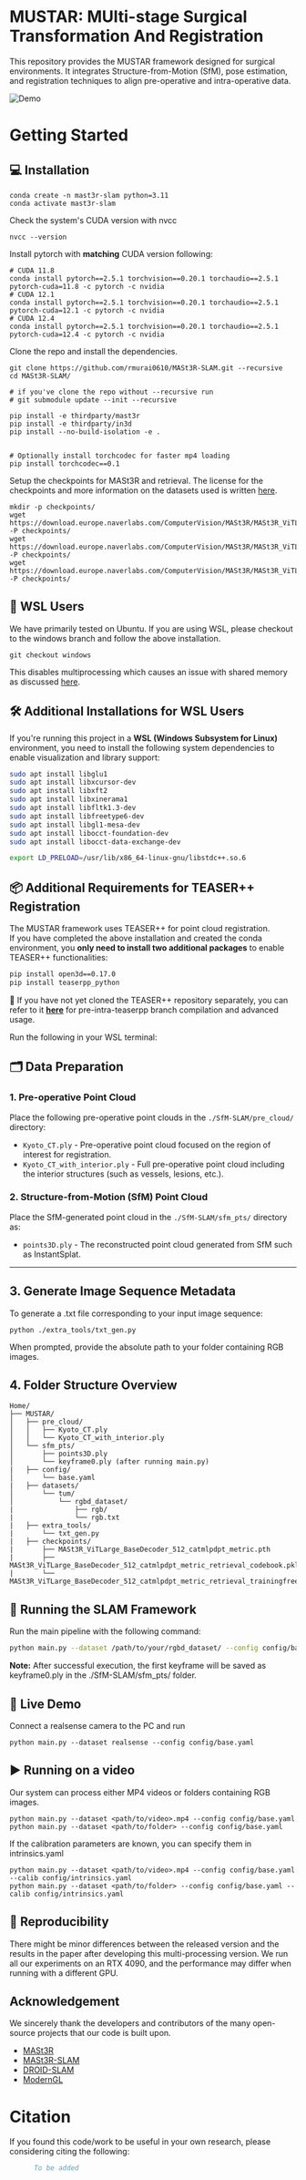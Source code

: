 # MUSTAR: MUlti-stage Surgical Transformation And Registration

This repository provides the MUSTAR framework designed for surgical environments. It integrates Structure-from-Motion (SfM), pose estimation, and registration techniques to align pre-operative and intra-operative data.

![Demo](media/Poster_v0.gif)


# Getting Started
## 💻 Installation 
```
conda create -n mast3r-slam python=3.11
conda activate mast3r-slam
```
Check the system's CUDA version with nvcc
```
nvcc --version
```
Install pytorch with **matching** CUDA version following:
```
# CUDA 11.8
conda install pytorch==2.5.1 torchvision==0.20.1 torchaudio==2.5.1  pytorch-cuda=11.8 -c pytorch -c nvidia
# CUDA 12.1
conda install pytorch==2.5.1 torchvision==0.20.1 torchaudio==2.5.1 pytorch-cuda=12.1 -c pytorch -c nvidia
# CUDA 12.4
conda install pytorch==2.5.1 torchvision==0.20.1 torchaudio==2.5.1 pytorch-cuda=12.4 -c pytorch -c nvidia
```

Clone the repo and install the dependencies.
```
git clone https://github.com/rmurai0610/MASt3R-SLAM.git --recursive
cd MASt3R-SLAM/

# if you've clone the repo without --recursive run
# git submodule update --init --recursive

pip install -e thirdparty/mast3r
pip install -e thirdparty/in3d
pip install --no-build-isolation -e .
 

# Optionally install torchcodec for faster mp4 loading
pip install torchcodec==0.1
```

Setup the checkpoints for MASt3R and retrieval.  The license for the checkpoints and more information on the datasets used is written [here](https://github.com/naver/mast3r/blob/mast3r_sfm/CHECKPOINTS_NOTICE).
```
mkdir -p checkpoints/
wget https://download.europe.naverlabs.com/ComputerVision/MASt3R/MASt3R_ViTLarge_BaseDecoder_512_catmlpdpt_metric.pth -P checkpoints/
wget https://download.europe.naverlabs.com/ComputerVision/MASt3R/MASt3R_ViTLarge_BaseDecoder_512_catmlpdpt_metric_retrieval_trainingfree.pth -P checkpoints/
wget https://download.europe.naverlabs.com/ComputerVision/MASt3R/MASt3R_ViTLarge_BaseDecoder_512_catmlpdpt_metric_retrieval_codebook.pkl -P checkpoints/
```

## 🐧 WSL Users 
We have primarily tested on Ubuntu.  If you are using WSL, please checkout to the windows branch and follow the above installation.
```
git checkout windows
```
This disables multiprocessing which causes an issue with shared memory as discussed [here](https://github.com/rmurai0610/MASt3R-SLAM/issues/21).

## 🛠️ Additional Installations for WSL Users

If you're running this project in a **WSL (Windows Subsystem for Linux)** environment, you need to install the following system dependencies to enable visualization and library support:

```bash
sudo apt install libglu1
sudo apt install libxcursor-dev
sudo apt install libxft2
sudo apt install libxinerama1
sudo apt install libfltk1.3-dev
sudo apt install libfreetype6-dev
sudo apt install libgl1-mesa-dev
sudo apt install libocct-foundation-dev
sudo apt install libocct-data-exchange-dev

export LD_PRELOAD=/usr/lib/x86_64-linux-gnu/libstdc++.so.6
```

## 📦 Additional Requirements for TEASER++ Registration

The MUSTAR framework uses TEASER++ for point cloud registration.  
If you have completed the above installation and created the conda environment, you **only need to install two additional packages** to enable TEASER++ functionalities:

```bash
pip install open3d==0.17.0
pip install teaserpp_python
```

📢 If you have not yet cloned the TEASER++ repository separately, you can refer to it [**here**](https://gitlab.nki.nl/igs-clinical-navigation/slam/teaser-plusplus) for pre-intra-teaserpp branch compilation and advanced usage.



Run the following in your WSL terminal:

## 🗂️ Data Preparation

### 1. Pre-operative Point Cloud

Place the following pre-operative point clouds in the `./SfM-SLAM/pre_cloud/` directory:

- `Kyoto_CT.ply` - Pre-operative point cloud focused on the region of interest for registration.
- `Kyoto_CT_with_interior.ply` - Full pre-operative point cloud including the interior structures (such as vessels, lesions, etc.).

### 2. Structure-from-Motion (SfM) Point Cloud

Place the SfM-generated point cloud in the `./SfM-SLAM/sfm_pts/` directory as:

- `points3D.ply` - The reconstructed point cloud generated from SfM such as InstantSplat.

---

## 3. Generate Image Sequence Metadata

To generate a .txt file corresponding to your input image sequence:
```
python ./extra_tools/txt_gen.py
```

When prompted, provide the absolute path to your folder containing RGB images.

## 4. Folder Structure Overview
```
Home/
├── MUSTAR/
│   ├── pre_cloud/
│   │   ├── Kyoto_CT.ply
│   │   └── Kyoto_CT_with_interior.ply
│   └── sfm_pts/
│       ├── points3D.ply
│       └── keyframe0.ply (after running main.py)
|   ├── config/
│       └── base.yaml
|   ├── datasets/
│       └── tum/
│           └── rgbd_dataset/
|               ├── rgb/
|               └── rgb.txt
|   ├── extra_tools/
|       └── txt_gen.py
|   ├── checkpoints/
|       ├── MASt3R_ViTLarge_BaseDecoder_512_catmlpdpt_metric.pth
|       ├── MASt3R_ViTLarge_BaseDecoder_512_catmlpdpt_metric_retrieval_codebook.pkl
|       └── MASt3R_ViTLarge_BaseDecoder_512_catmlpdpt_metric_retrieval_trainingfree.pth
```

## 🚀 Running the SLAM Framework

Run the main pipeline with the following command:

```bash
python main.py --dataset /path/to/your/rgbd_dataset/ --config config/base.yaml
```

**Note:** After successful execution, the first keyframe will be saved as keyframe0.ply in the ./SfM-SLAM/sfm_pts/ folder.



## 🎥 Live Demo
Connect a realsense camera to the PC and run
```
python main.py --dataset realsense --config config/base.yaml
```
## ▶️ Running on a video
Our system can process either MP4 videos or folders containing RGB images.
```
python main.py --dataset <path/to/video>.mp4 --config config/base.yaml
python main.py --dataset <path/to/folder> --config config/base.yaml
```
If the calibration parameters are known, you can specify them in intrinsics.yaml
```
python main.py --dataset <path/to/video>.mp4 --config config/base.yaml --calib config/intrinsics.yaml
python main.py --dataset <path/to/folder> --config config/base.yaml --calib config/intrinsics.yaml
```

## 🔁 Reproducibility
There might be minor differences between the released version and the results in the paper after developing this multi-processing version. 
We run all our experiments on an RTX 4090, and the performance may differ when running with a different GPU.

## Acknowledgement
We sincerely thank the developers and contributors of the many open-source projects that our code is built upon.
- [MASt3R](https://github.com/naver/mast3r)
- [MASt3R-SLAM](https://github.com/rmurai0610/MASt3R-SLAM)
- [DROID-SLAM](https://github.com/princeton-vl/DROID-SLAM)
- [ModernGL](https://github.com/moderngl/moderngl)

# Citation
If you found this code/work to be useful in your own research, please considering citing the following:

```bibtex
      To be added
```
